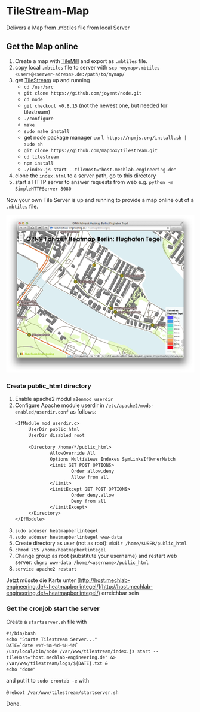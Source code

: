 TileStream-Map
==============

Delivers a Map from .mbtiles file from local Server


## Get the Map online

1. Create a map with [TileMill](https://www.mapbox.com/tilemill/) and export as `.mbtiles` file.
2. copy local `.mbtiles` file to server with `scp <mymap>.mbtiles <user>@<server-adress>.de:/path/to/mymap/`
3. get [TileStream](https://github.com/mapbox/tilestream) up and running
   * `cd /usr/src`
   * `git clone https://github.com/joyent/node.git`
   * `cd node`
   * `git checkout v0.8.15` (not the newest one, but needed for tilestream)
   * `./configure`
   * `make`
   * `sudo make install`
   * get node package manager `curl https://npmjs.org/install.sh | sudo sh`
   * `git clone https://github.com/mapbox/tilestream.git`
   * `cd tilestream`
   * `npm install`
   * `./index.js start --tileHost="host.mechlab-engineering.de"`
4. clone the `index.html` to a server path, go to this directory
5. start a HTTP server to answer requests from web
    e.g. `python -m SimpleHTTPServer 8080`
    
Now your own Tile Server is up and running to provide a map online out of a `.mbtiles` file.

![Screenshot](Heatmap20.png)

### Create public_html directory

1. Enable apache2 modul `a2enmod userdir`
2. Configure Apache module userdir in `/etc/apache2/mods-enabled/userdir.conf` as follows:
   ```
   <IfModule mod_userdir.c>
        UserDir public_html
        UserDir disabled root

        <Directory /home/*/public_html>
                AllowOverride All
                Options MultiViews Indexes SymLinksIfOwnerMatch
                <Limit GET POST OPTIONS>
                        Order allow,deny
                        Allow from all
                </Limit>
                <LimitExcept GET POST OPTIONS>
                        Order deny,allow
                        Deny from all
                </LimitExcept>
        </Directory>
   </IfModule>
   ```
3. `sudo adduser heatmapberlintegel`
4. `sudo adduser heatmapberlintegel www-data`
5. Create directory as user (not as root): `mkdir /home/$USER/public_html`
6. `chmod 755 /home/heatmapberlintegel`
7. Change group as root (substitute your username) and restart web server: `chgrp www-data /home/<username>/public_html`
8. `service apache2 restart`

Jetzt müsste die Karte unter [http://host.mechlab-engineering.de/~heatmapberlintegel/](http://host.mechlab-engineering.de/~heatmapberlintegel/) erreichbar sein

### Get the cronjob start the server

Create a `startserver.sh` file with

```
#!/bin/bash
echo "Starte Tilestream Server..."
DATE=`date +%Y-%m-%d-%H-%M`
/usr/local/bin/node /var/www/tilestream/index.js start --tileHost="host.mechlab-engineering.de" &> /var/www/tilestream/logs/${DATE}.txt &
echo "done"
```

and put it to `sudo crontab -e` with

`@reboot /var/www/tilestream/startserver.sh`

Done.
